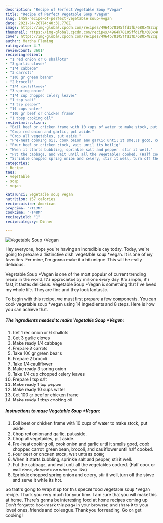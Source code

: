 ```yaml
---
description: "Recipe of Perfect Vegetable Soup *Vegan"
title: "Recipe of Perfect Vegetable Soup *Vegan"
slug: 1458-recipe-of-perfect-vegetable-soup-vegan
date: 2021-04-26T14:40:38.778Z
image: https://img-global.cpcdn.com/recipes/4964b78105ffd1fb/680x482cq70/vegetable-soup-vegan-recipe-main-photo.jpg
thumbnail: https://img-global.cpcdn.com/recipes/4964b78105ffd1fb/680x482cq70/vegetable-soup-vegan-recipe-main-photo.jpg
cover: https://img-global.cpcdn.com/recipes/4964b78105ffd1fb/680x482cq70/vegetable-soup-vegan-recipe-main-photo.jpg
author: Martha Fleming
ratingvalue: 4.7
reviewcount: 36014
recipeingredient:
- "1 red onion or 6 shallots"
- "3 garlic cloves"
- "1/4 cabbage"
- "3 carrots"
- "100 gr green beans"
- "2 brocoli"
- "1/4 cauliflower"
- "3 spring onion"
- "1/4 cup chopped celery leaves"
- "1 tsp salt"
- "1 tsp pepper"
- "10 cups water"
- "100 gr beef or chicken frame"
- "1 tbsp cooking oil"
recipeinstructions:
- "Boil beef or chicken frame with 10 cups of water to make stock, put aside."
- "Chop red onion and garlic, put aside."
- "Chop all vegetables, put aside."
- "Pre-heat cooking oil, cook onion and garlic until it smells good, cook chopped carrot, green bean, brocoli, and cauliflower until half cooked."
- "Pour beef or chicken stock, wait until its boilig"
- "When it starts bubbling, sprinkle salt and pepper, stir it well."
- "Put the cabbage, and wait until all the vegetables cooked. (Half cook or well done, depends on what you like)"
- "Sprinkle chopped spring onion and celery, stir it well, turn off the stove and serve it while its hot."
categories:
- Recipe
tags:
- vegetable
- soup
- vegan

katakunci: vegetable soup vegan 
nutrition: 157 calories
recipecuisine: American
preptime: "PT13M"
cooktime: "PT48M"
recipeyield: "1"
recipecategory: Dinner

---
```



![Vegetable Soup *Vegan](https://img-global.cpcdn.com/recipes/4964b78105ffd1fb/680x482cq70/vegetable-soup-vegan-recipe-main-photo.jpg)

Hey everyone, hope you're having an incredible day today. Today, we're going to prepare a distinctive dish, vegetable soup *vegan. It is one of my favorites. For mine, I'm gonna make it a bit unique. This will be really delicious.



Vegetable Soup *Vegan is one of the most popular of current trending meals in the world. It's appreciated by millions every day. It's simple, it's fast, it tastes delicious. Vegetable Soup *Vegan is something that I've loved my whole life. They are fine and they look fantastic.


To begin with this recipe, we must first prepare a few components. You can cook vegetable soup *vegan using 14 ingredients and 8 steps. Here is how you can achieve that.

<!--inarticleads1-->

##### The ingredients needed to make Vegetable Soup *Vegan:

1. Get 1 red onion or 6 shallots
1. Get 3 garlic cloves
1. Make ready 1/4 cabbage
1. Prepare 3 carrots
1. Take 100 gr green beans
1. Prepare 2 brocoli
1. Take 1/4 cauliflower
1. Make ready 3 spring onion
1. Take 1/4 cup chopped celery leaves
1. Prepare 1 tsp salt
1. Make ready 1 tsp pepper
1. Make ready 10 cups water
1. Get 100 gr beef or chicken frame
1. Make ready 1 tbsp cooking oil




<!--inarticleads2-->

##### Instructions to make Vegetable Soup *Vegan:

1. Boil beef or chicken frame with 10 cups of water to make stock, put aside.
1. Chop red onion and garlic, put aside.
1. Chop all vegetables, put aside.
1. Pre-heat cooking oil, cook onion and garlic until it smells good, cook chopped carrot, green bean, brocoli, and cauliflower until half cooked.
1. Pour beef or chicken stock, wait until its boilig
1. When it starts bubbling, sprinkle salt and pepper, stir it well.
1. Put the cabbage, and wait until all the vegetables cooked. (Half cook or well done, depends on what you like)
1. Sprinkle chopped spring onion and celery, stir it well, turn off the stove and serve it while its hot.




So that's going to wrap it up for this special food vegetable soup *vegan recipe. Thank you very much for your time. I am sure that you will make this at home. There's gonna be interesting food at home recipes coming up. Don't forget to bookmark this page in your browser, and share it to your loved ones, friends and colleague. Thank you for reading. Go on get cooking!
